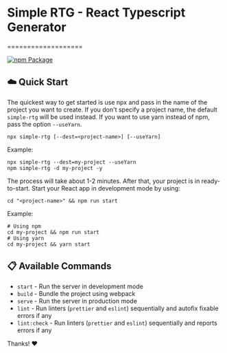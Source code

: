 # Simple RTG - React Typescript Generator

===================

[![npm Package](https://img.shields.io/npm/v/simple-rtg.svg?style=flat-square)](https://www.npmjs.org/package/simple-rtg)

## :cloud: Quick Start
The quickest way to get started is use npx and pass in the name of the project you want to create. If you don't specify a project name, the default `simple-rtg` will be used instead. If you want to use yarn instead of npm, pass the option `--useYarn`.

```shell
npx simple-rtg [--dest=<project-name>] [--useYarn]
```

Example:
```shell
npx simple-rtg --dest=my-project --useYarn
npm simple-rtg -d my-project -y
```

The process will take about 1-2 minutes. After that, your project is in ready-to-start. Start your React app in development mode by using:

```shell
cd "<project-name>" && npm run start
```

Example:
```shell
# Using npm
cd my-project && npm run start
# Using yarn
cd my-project && yarn start
```

## :clipboard: Available Commands

- `start` - Run the server in development mode
- `build` - Bundle the project using webpack
- `serve` - Run the server in production mode
- `lint` - Run linters (`prettier` and `eslint`) sequentially and autofix fixable errors if any
- `lint:check` - Run linters (`prettier` and `eslint`) sequentially and reports errors if any


Thanks! :heart: